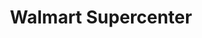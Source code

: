 ---
title: "Walmart Supercenter"
url: /houston/walmart-supercenter-south-rice-avenue/
shop: supermarket
---
